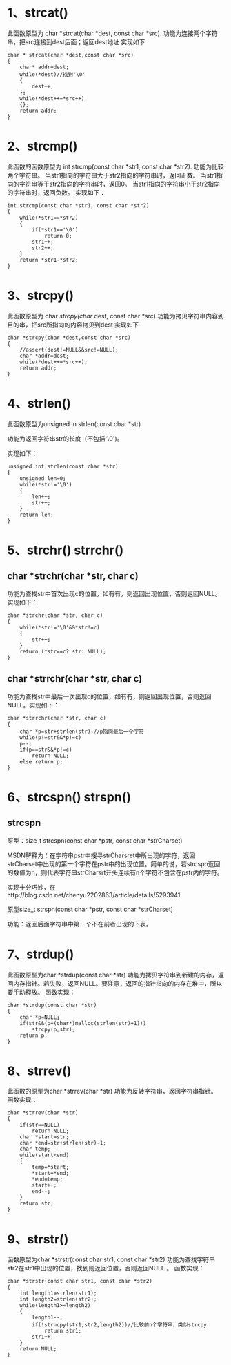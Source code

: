 # 1、strcat()
此函数原型为 char *strcat(char *dest, const char *src).
功能为连接两个字符串，把src连接到dest后面；返回dest地址
实现如下
```
char * strcat(char *dest,const char *src)
{
	char* addr=dest;
	while(*dest)//找到'\0'
	{
		dest++;
	};
	while(*dest++=*src++)
	{};
	return addr;
}
```

# 2、strcmp()
此函数的函数原型为 int strcmp(const char *str1, const char *str2).
功能为比较两个字符串。
当str1指向的字符串大于str2指向的字符串时，返回正数。
当str1指向的字符串等于str2指向的字符串时，返回0。
当str1指向的字符串小于str2指向的字符串时，返回负数。
实现如下：
```
int strcmp(const char *str1, const char *str2)
{
	while(*str1==*str2)
	{
		if(*str1=='\0')
			return 0;
		str1++;
		str2++;
	}
	return *str1-*str2;
}
```

# 3、strcpy()
此函数原型为 char *strcpy(char* dest, const char *src)
功能为拷贝字符串内容到目的串，把src所指向的内容拷贝到dest
实现如下
```
char *strcpy(char *dest,const char *src)
{
	//assert(dest!=NULL&&src!=NULL);
	char *addr=dest;
	while(*dest++=*src++);
	return addr;
}
```
 
# 4、strlen()  
此函数原型为unsigned in strlen(const char *str)

功能为返回字符串str的长度（不包括'\0')。

实现如下：
```
unsigned int strlen(const char *str)
{
	unsigned len=0;
	while(*str!='\0')
	{
		len++;
		str++;
	}
	return len;
}
``` 

# 5、strchr()  strrchr()

## char *strchr(char *str, char c)

功能为查找str中首次出现c的位置，如有有，则返回出现位置，否则返回NULL。实现如下：
```
char *strchr(char *str, char c)
{
	while(*str!='\0'&&*str!=c)
	{
		str++;
	}
	return (*str==c? str: NULL);
}
```

## char *strrchr(char *str, char c)

功能为查找str中最后一次出现c的位置，如有有，则返回出现位置，否则返回NULL。实现如下：
```
char *strrchr(char *str, char c)
{
	char *p=str+strlen(str);//p指向最后一个字符
	while(p!=str&&*p!=c)
	p--;
	if(p==str&&*p!=c)
		return NULL;
	else return p;
}
```

# 6、strcspn()  strspn()

## strcspn

原型：size_t strcspn(const char *pstr, const char *strCharset)

MSDN解释为：在字符串pstr中搜寻strCharsret中所出现的字符，返回strCharset中出现的第一个字符在pstr中的出现位置。简单的说，若strcspn返回的数值为n，则代表字符串strCharsrt开头连续有n个字符不包含在pstr内的字符。

实现十分巧妙，在http://blog.csdn.net/chenyu2202863/article/details/5293941

原型size_t strspn(const char *pstr, const char *strCharset)

功能：返回后面字符串中第一个不在前者出现的下表。 

# 7、strdup()
此函数原型为char *strdup(const char *str)
功能为拷贝字符串到新建的内存，返回内存指针。若失败，返回NULL。要注意，返回的指针指向的内存在堆中，所以要手动释放。
函数实现：
```
char *strdup(const char *str)
{
	char *p=NULL;
	if(str&&(p=(char*)malloc(strlen(str)+1)))
		strcpy(p,str);
	return p;
}
```

# 8、strrev()
此函数的原型为char *strrev(char *str)
功能为反转字符串，返回字符串指针。
函数实现：
```
char *strrev(char *str)
{
	if(str==NULL)
		return NULL;
	char *start=str;
	char *end=str+strlen(str)-1;
	char temp;
	while(start<end)
	{
		temp=*start;
		*start=*end;
		*end=temp;
		start++;
		end--;
	}
	return str;
}
```

# 9、strstr()
函数原型为char *strstr(const char str1, const char *str2)
功能为查找字符串str2在str1中出现的位置，找到则返回位置，否则返回NULL 。
函数实现：
```
char *strstr(const char str1, const char *str2)
{
	int length1=strlen(str1);
	int length2=strlen(str2);
	while(length1>=length2)
	{
		length1--;
		if(!strncpy(str1,str2,length2))//比较前n个字符串，类似strcpy
			return str1;
		str1++;
	}
	return NULL;
}
```
